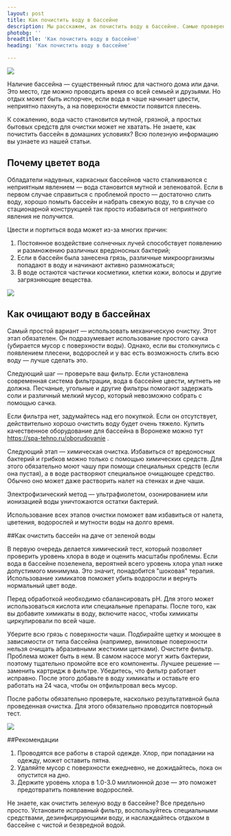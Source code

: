 ```yaml
---
layout: post 
title: Как почистить воду в бассейне
description: Мы расскажем, ак почистить воду в бассейне. Самые проверенные способы. | TR
photobg: ''
breadtitle: 'Как почистить воду в бассейне'
heading: 'Как почистить воду в бассейне'

--- 
```

![](https://trendia.vip/images/pool-cleaning.jpg)

Наличие бассейна — существенный плюс для частного дома или дачи. Это место, где можно проводить время со всей семьей и друзьями. Но отдых может быть испорчен, если вода в чаше начинает цвести, неприятно пахнуть, а на поверхности емкости появится плесень.

К сожалению, вода часто становится мутной, грязной, а простых бытовых средств для очистки может не хватать. Не знаете, как почистить бассейн в домашних условиях? Всю полезную информацию вы узнаете из нашей статьи.


## Почему цветет вода

Обладатели надувных, каркасных бассейнов часто сталкиваются с неприятным явлением — вода становится мутной и зеленоватой. Если в первом случае справиться с проблемой просто — достаточно слить воду, хорошо помыть бассейн и набрать свежую воду, то в случае со стационарной конструкцией так просто избавиться от неприятного явления не получится.

Цвести и портиться вода может из-за многих причин:
1. Постоянное воздействие солнечных лучей способствует появлению и размножению различных вредоносных бактерий;
2. Если в бассейн была занесена грязь, различные микроорганизмы попадают в воду и начинают активно размножаться;
3. В воде остаются частички косметики, клетки кожи, волосы и другие загрязняющие вещества.

![](https://trendia.vip/images/blue.jpg)

## Как очищают воду в бассейнах

Самый простой вариант — использовать механическую очистку. Этот этап обязателен. Он подразумевает использование простого сачка (убирается мусор с поверхности воды). Однако, если вы столкнулись с появлением плесени, водорослей и у вас есть возможность слить всю воду — лучше сделать это.

Следующий шаг — проверьте ваш фильтр. Если установлена современная система фильтрации, вода в бассейне цвести, мутнеть не должна. Песчаные, угольные и другие фильтры помогают задержать соли и различный мелкий мусор, который невозможно собрать с помощью сачка.

Если фильтра нет, задумайтесь над его покупкой. Если он отсутствует, действительно хорошо очистить воду будет очень тяжело. Купить качественное оборудование для бассейна в Воронеже можно тут https://spa-tehno.ru/oborudovanie .

Следующий этап — химическая очистка. Избавиться от вредоносных бактерий и грибков можно только с помощью химических средств. Для этого обязательно моют чашу при помощи специальных средств (если она пустая), а в воде растворяют специальное очищающее средство. Обычно оно может даже растворить налет на стенках и дне чаши.

Электрофизический метод — ультрафиолетом, озонированием или ионизацией воды уничтожаются остатки бактерий.

Использование всех этапов очистки поможет вам избавиться от налета, цветения, водорослей и мутности воды на долго время.

##Как очистить бассейн на даче от зеленой воды

В первую очередь делается химический тест, который позволяет проверить уровень хлора в воде и оценить масштабы проблемы. Если вода в бассейне позеленела, вероятней всего уровень хлора упал ниже допустимого минимума. Это значит, понадобится "шоковая" терапия. Использование химикатов поможет убить водоросли и вернуть нормальный цвет воде.

Перед обработкой необходимо сбалансировать рН. Для этого может использоваться кислота или специальные препараты. После того, как вы добавите химикаты в воду, включите насос, чтобы химикаты циркулировали по всей чаше.

Уберите всю грязь с поверхности чаши. Подбирайте щетку и моющее в зависимости от типа бассейна (например, виниловые поверхности нельзя очищать абразивными жесткими щетками).
Очистите фильтр. Проблема может быть в нем. В самом насосе могут жить бактерии, поэтому тщательно промойте все его компоненты. Лучшее решение — заменить картридж в фильтре. Убедитесь, что фильтр работает исправно. После этого добавьте в воду химикаты и оставьте его работать на 24 часа, чтобы он отфильтровал весь мусор.

После работы обязательно проверьте, насколько результативной была проведенная очистка. Для этого обязательно проводится повторный тест.

![](https://trendia.vip/images/pool.jpg)

##Рекомендации

1. Проводятся все работы в старой одежде. Хлор, при попадании на одежду, может оставить пятна.
2. Удаляйте мусор с поверхности ежедневно, не дожидайтесь, пока он опустится на дно.
3. Держите уровень хлора в 1.0-3.0 миллионной дозе — это поможет предотвратить появление водорослей.

Не знаете, как очистить зеленую воду в бассейне? Все предельно просто. Установите исправный фильтр, воспользуйтесь специальными средствами, дезинфицирующими воду, и наслаждайтесь отдыхом в бассейне с чистой и безвредной водой.
